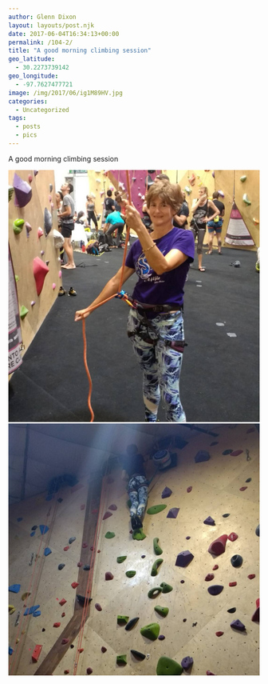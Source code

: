 ```yaml
---
author: Glenn Dixon
layout: layouts/post.njk
date: 2017-06-04T16:34:13+00:00
permalink: /104-2/
title: "A good morning climbing session"
geo_latitude:
  - 30.2273739142
geo_longitude:
  - -97.7627477721
image: /img/2017/06/ig1M89HV.jpg
categories:
  - Uncategorized
tags:
  - posts
  - pics
---
```

A good morning climbing session

<!-- excerpt -->
![](/img/2017/06/igzmi8ft.jpg)
![](/img/2017/06/igWBKD50.jpg)